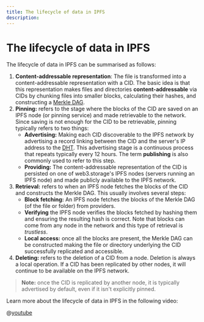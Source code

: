 ```yaml
---
title: The lifecycle of data in IPFS
description: 
---
```


# The lifecycle of data in IPFS

The lifecycle of data in IPFS can be summarised as follows:

1. **Content-addressable representation**: The file is transformed into a content-addressable representation with a CID. The basic idea is that this representation makes files and directories **content-addressable** via CIDs by chunking files into smaller blocks, calculating their hashes, and constructing a [Merkle DAG](./merkle-dag.md).
2. **Pinning:** refers to the stage where the blocks of the CID are saved on an IPFS node (or pinning service) and made retrievable to the network. Since saving is not enough for the CID to be retrievable, pinning typically refers to two things:
   - **Advertising:** Making each CID discoverable to the IPFS network by advertising a record linking between the CID and the server's IP address to the [DHT](./dht.md). This advertising stage is a continuous process that repeats typically every 12 hours. The term **publishing** is also commonly used to refer to this step.
   - **Providing:** The content-addressable representation of the CID is persisted on one of web3.storage's IPFS nodes (servers running an IPFS node) and made publicly available to the IPFS network.
3. **Retrieval:** refers to when an IPFS node fetches the blocks of the CID and constructs the Merkle DAG. This usually involves several steps:
   - **Block fetching:** An IPFS node fetches the blocks of the Merkle DAG (of the file or folder) from providers.
   - **Verifying** the IPFS node verifies the blocks fetched by hashing them and ensuring the resulting hash is correct. Note that blocks can come from any node in the network and this type of retrieval is _trustless_.
   - **Local access:** once all the blocks are present, the Merkle DAG can be constructed making the file or directory underlying the CID successfully replicated and accessible.
4. **Deleting:** refers to the deletion of a CID from a node. Deletion is always a local operation. If a CID has been replicated by other nodes, it will continue to be available on the IPFS network.

> **Note:** once the CID is replicated by another node, it is typically advertised by default, even if it isn't explicitly pinned.

Learn more about the lifecycle of data in IPFS in the following video:

@[youtube](iaVXRPsRCUc)